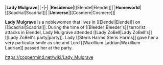|**Lady Mulgrave**|
|-|-|
|**Residence**|[[Elendel\|Elendel]]|
|**Homeworld**|[[Scadrial\|Scadrial]]|
|**Universe**|[[Cosmere\|Cosmere]]|

**Lady Mulgrave** is a noblewomen that lives in [[Elendel\|Elendel]] on [[Scadrial\|Scadrial]].
During the time of [[Bleeder\|Bleeder's]] terrorist attacks in Elendel, Lady Mulgrave attended [[Lady ZoBell\|Lady ZoBell's]] [[Lady ZoBell's party\|party]]. Lady [[Steris Harms\|Steris Harms]] gave her a very particular smile as she and Lord [[Waxillium Ladrian\|Waxillium Ladrian]] passed her at the party.



https://coppermind.net/wiki/Lady_Mulgrave